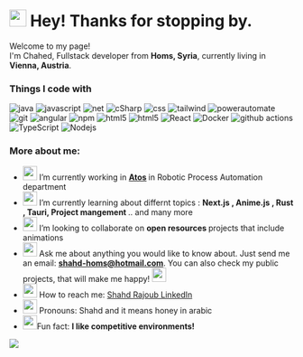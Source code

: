 <!--
**Shahed-RAJOUB/Shahed-RAJOUB** is a ✨ _special_ ✨ repository because its `README.md` (this file) appears on your GitHub profile.
-->
<h1><img src="https://emojis.slackmojis.com/emojis/images/1643514958/9845/meow_heart.png?1643514958" width="30"/> Hey! Thanks for stopping by.</h1>
<p>Welcome to my page! </br> I'm Chahed, Fullstack developer from <b>Homs, Syria</b>, currently living in <b>Vienna, Austria</b>. </p>
<h3>Things I code with</h3>
<p>
  <img alt="java" src="https://img.shields.io/badge/java-backend-green?&style=for-the-badge"/>
  <img alt="javascript" src="https://img.shields.io/badge/JavaScript-F7DF1E.svg?&style=for-the-badge&logo=javascript&logoColor=white"/>
  <img alt="net" src="https://img.shields.io/badge/.Net-512BD4.svg?&style=for-the-badge&logo=.net&logoColor=white" />
  <img alt="cSharp" src="https://img.shields.io/badge/C%23-Backend-red?&style=for-the-badge" />
  <img alt="css" src="https://img.shields.io/badge/CSS-1572B6.svg?&style=for-the-badge&logo=css&logoColor=white" />
  <img alt="tailwind" src="https://img.shields.io/badge/Tailwind%20CSS-06B6D4.svg?&style=for-the-badge&logo=TailwindCSS&logoColor=white" />
  <img alt="powerautomate" src="https://img.shields.io/badge/Power%20Automate-0066FF.svg?&style=for-the-badge&logo=PowerAutomate&logoColor=white" />
  <img alt="git" src="https://img.shields.io/badge/-Git-F05032?style=for-the-badge&logo=git&logoColor=white" />
  <img alt="angular" src="https://img.shields.io/badge/-Angular-DD0031?style=for-the-badge&logo=angular&logoColor=white" />
  <img alt="npm" src="https://img.shields.io/badge/-NPM-CB3837?style=for-the-badge&logo=npm&logoColor=white" />
  <img alt="html5" src="https://img.shields.io/badge/-HTML5-E34F26?style=for-the-badge&logo=html5&logoColor=white" />
  <img alt="html5" src="https://img.shields.io/badge/UiPath-orange?style=for-the-badge" />
  <img alt="React" src="https://img.shields.io/badge/-React-45b8d8?style=for-the-badge&logo=react&logoColor=white" />
  <img alt="Docker" src="https://img.shields.io/badge/-Docker-46a2f1?style=for-the-badge&logo=docker&logoColor=white" />
  <img alt="github actions" src="https://img.shields.io/badge/-Github_Actions-2088FF?style=for-the-badge&logo=github-actions&logoColor=white" />
  <img alt="TypeScript" src="https://img.shields.io/badge/-TypeScript-007ACC?style=for-the-badge&logo=typescript&logoColor=white" />
  <img alt="Nodejs" src="https://img.shields.io/badge/-Nodejs-43853d?style=for-the-badge&logo=Node.js&logoColor=white" />
</p>

<h3>More about me: </h3>
<ul>

  <li><img src="https://emojis.slackmojis.com/emojis/images/1643514853/8661/fast_meow_party.gif?1643514853" width="25"/> I’m currently working in <b> <a href="https://atos.net/de-at/austria/">Atos</a> </b> in Robotic Process Automation department </li>
  <li><img src="https://emojis.slackmojis.com/emojis/images/1643514870/8816/meow_bread_appear.gif?1643514870" width ="25" /> I’m currently learning about differnt topics : <b>Next.js , Anime.js , Rust , Tauri, Project mangement </b>.. and many more</li>
  <li><img src="https://emojis.slackmojis.com/emojis/images/1643515259/12807/meow_attentionreverse.png?1643515259" width="25" /> I’m looking to collaborate on <b> open resources </b> projects that include animations</li>
  <li><img src="https://emojis.slackmojis.com/emojis/images/1643515287/13079/meow_cloroxsip.gif?1643515287" width="25" /> Ask me about anything you would like to know about. Just send me an email: <b><a href="mailto:shahd-homs@hotmail.com">shahd-homs@hotmail.com</a></b>. You can also check my public projects, that will make me happy! <img src="https://emojis.slackmojis.com/emojis/images/1643515237/12554/meow_rolling.gif?1643515237" width="25" /></li>
  <li><img src="https://emojis.slackmojis.com/emojis/images/1643517027/30793/meow_dundundun.gif?1643517027" width="25" /> How to reach me: <a href="https://www.linkedin.com/in/chahed-rajoub">Shahd Rajoub LinkedIn</a></li>
  <li><img src="https://emojis.slackmojis.com/emojis/images/1643508857/46375/meow_lurk.gif?1643508857" width="25" /> Pronouns: Shahd and it means honey in arabic </li>
  <li><img src="https://emojis.slackmojis.com/emojis/images/1643515251/12722/meow_bongo_rage.gif?1643515251" width="25" />Fun fact: <b>I like competitive environments!</b></li>
</ul>

![](https://komarev.com/ghpvc/?username=Shahed-RAJOUB&label=PROFILE+VIEWS)

